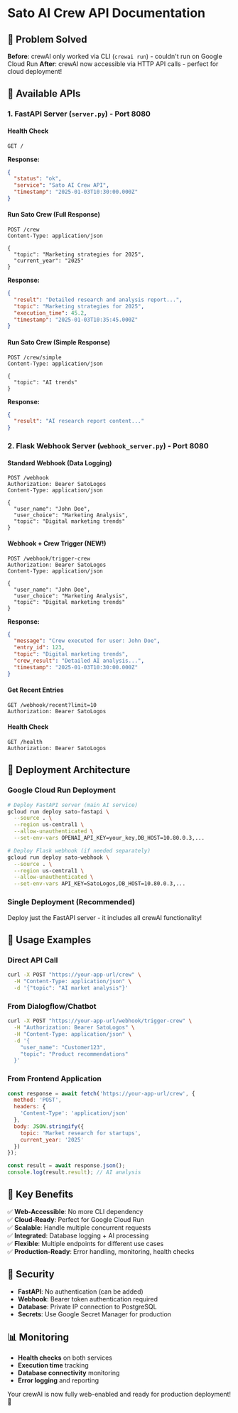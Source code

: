 # Sato AI Crew API Documentation

## 🎯 **Problem Solved**

**Before**: crewAI only worked via CLI (`crewai run`) - couldn't run on Google Cloud Run
**After**: crewAI now accessible via HTTP API calls - perfect for cloud deployment!

## 🚀 **Available APIs**

### **1. FastAPI Server (`server.py`) - Port 8080**

#### **Health Check**
```http
GET /
```
**Response:**
```json
{
  "status": "ok",
  "service": "Sato AI Crew API", 
  "timestamp": "2025-01-03T10:30:00.000Z"
}
```

#### **Run Sato Crew (Full Response)**
```http
POST /crew
Content-Type: application/json

{
  "topic": "Marketing strategies for 2025",
  "current_year": "2025"
}
```
**Response:**
```json
{
  "result": "Detailed research and analysis report...",
  "topic": "Marketing strategies for 2025",
  "execution_time": 45.2,
  "timestamp": "2025-01-03T10:35:45.000Z"
}
```

#### **Run Sato Crew (Simple Response)**
```http
POST /crew/simple
Content-Type: application/json

{
  "topic": "AI trends"
}
```
**Response:**
```json
{
  "result": "AI research report content..."
}
```

### **2. Flask Webhook Server (`webhook_server.py`) - Port 8080**

#### **Standard Webhook (Data Logging)**
```http
POST /webhook
Authorization: Bearer SatoLogos
Content-Type: application/json

{
  "user_name": "John Doe",
  "user_choice": "Marketing Analysis",
  "topic": "Digital marketing trends"
}
```

#### **Webhook + Crew Trigger (NEW!)**
```http
POST /webhook/trigger-crew
Authorization: Bearer SatoLogos
Content-Type: application/json

{
  "user_name": "John Doe", 
  "user_choice": "Marketing Analysis",
  "topic": "Digital marketing trends"
}
```
**Response:**
```json
{
  "message": "Crew executed for user: John Doe",
  "entry_id": 123,
  "topic": "Digital marketing trends",
  "crew_result": "Detailed AI analysis...",
  "timestamp": "2025-01-03T10:30:00.000Z"
}
```

#### **Get Recent Entries**
```http
GET /webhook/recent?limit=10
Authorization: Bearer SatoLogos
```

#### **Health Check**
```http
GET /health
Authorization: Bearer SatoLogos
```

## 🔧 **Deployment Architecture**

### **Google Cloud Run Deployment**
```bash
# Deploy FastAPI server (main AI service)
gcloud run deploy sato-fastapi \
  --source . \
  --region us-central1 \
  --allow-unauthenticated \
  --set-env-vars OPENAI_API_KEY=your_key,DB_HOST=10.80.0.3,...

# Deploy Flask webhook (if needed separately)  
gcloud run deploy sato-webhook \
  --source . \
  --region us-central1 \
  --allow-unauthenticated \
  --set-env-vars API_KEY=SatoLogos,DB_HOST=10.80.0.3,...
```

### **Single Deployment (Recommended)**
Deploy just the FastAPI server - it includes all crewAI functionality!

## 📝 **Usage Examples**

### **Direct API Call**
```bash
curl -X POST "https://your-app-url/crew" \
  -H "Content-Type: application/json" \
  -d '{"topic": "AI market analysis"}'
```

### **From Dialogflow/Chatbot**
```bash
curl -X POST "https://your-app-url/webhook/trigger-crew" \
  -H "Authorization: Bearer SatoLogos" \
  -H "Content-Type: application/json" \
  -d '{
    "user_name": "Customer123",
    "topic": "Product recommendations"
  }'
```

### **From Frontend Application**
```javascript
const response = await fetch('https://your-app-url/crew', {
  method: 'POST',
  headers: {
    'Content-Type': 'application/json'
  },
  body: JSON.stringify({
    topic: 'Market research for startups',
    current_year: '2025'
  })
});

const result = await response.json();
console.log(result.result); // AI analysis
```

## 🎯 **Key Benefits**

✅ **Web-Accessible**: No more CLI dependency  
✅ **Cloud-Ready**: Perfect for Google Cloud Run  
✅ **Scalable**: Handle multiple concurrent requests  
✅ **Integrated**: Database logging + AI processing  
✅ **Flexible**: Multiple endpoints for different use cases  
✅ **Production-Ready**: Error handling, monitoring, health checks  

## 🔐 **Security**

- **FastAPI**: No authentication (can be added)
- **Webhook**: Bearer token authentication required
- **Database**: Private IP connection to PostgreSQL
- **Secrets**: Use Google Secret Manager for production

## 📊 **Monitoring**

- **Health checks** on both services
- **Execution time** tracking
- **Database connectivity** monitoring
- **Error logging** and reporting

Your crewAI is now fully web-enabled and ready for production deployment! 🎉
